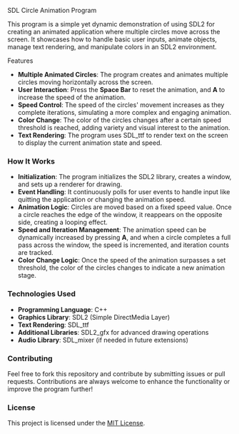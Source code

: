 
SDL Circle Animation Program

This program is a simple yet dynamic demonstration of using SDL2 for creating an animated application where multiple circles move across the screen. It showcases how to handle basic user inputs, animate objects, manage text rendering, and manipulate colors in an SDL2 environment.

 Features

- **Multiple Animated Circles**: The program creates and animates multiple circles moving horizontally across the screen.
- **User Interaction**: Press the **Space Bar** to reset the animation, and **A** to increase the speed of the animation.
- **Speed Control**: The speed of the circles' movement increases as they complete iterations, simulating a more complex and engaging animation.
- **Color Change**: The color of the circles changes after a certain speed threshold is reached, adding variety and visual interest to the animation.
- **Text Rendering**: The program uses SDL_ttf to render text on the screen to display the current animation state and speed.

### How It Works

- **Initialization**: The program initializes the SDL2 library, creates a window, and sets up a renderer for drawing.
- **Event Handling**: It continuously polls for user events to handle input like quitting the application or changing the animation speed.
- **Animation Logic**: Circles are moved based on a fixed speed value. Once a circle reaches the edge of the window, it reappears on the opposite side, creating a looping effect.
- **Speed and Iteration Management**: The animation speed can be dynamically increased by pressing **A**, and when a circle completes a full pass across the window, the speed is incremented, and iteration counts are tracked.
- **Color Change Logic**: Once the speed of the animation surpasses a set threshold, the color of the circles changes to indicate a new animation stage.

### Technologies Used

- **Programming Language**: C++
- **Graphics Library**: SDL2 (Simple DirectMedia Layer)
- **Text Rendering**: SDL_ttf
- **Additional Libraries**: SDL2_gfx for advanced drawing operations
- **Audio Library**: SDL_mixer (if needed in future extensions)


### Contributing

Feel free to fork this repository and contribute by submitting issues or pull requests. Contributions are always welcome to enhance the functionality or improve the program further!

### License

This project is licensed under the [MIT License](LICENSE).


